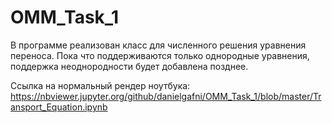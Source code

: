 # OMM_Task_1

В программе реализован класс для численного решения уравнения переноса. 
Пока что поддерживаются только однородные уравнения, поддержка неоднородности будет добавлена позднее.

Ссылка на нормальный рендер ноутбука:
https://nbviewer.jupyter.org/github/danielgafni/OMM_Task_1/blob/master/Transport_Equation.ipynb